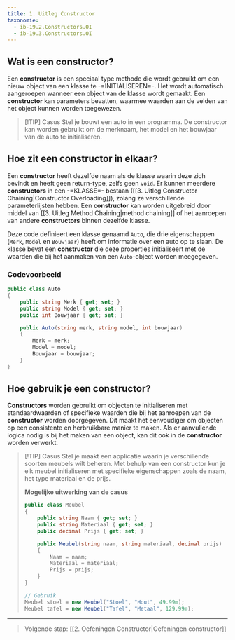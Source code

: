 ```yaml
---
title: 1. Uitleg Constructor
taxonomie:
  - ib-19.2.Constructors.OI
  - ib-19.3.Constructors.OI
---
```


## Wat is een constructor?
Een **constructor** is een speciaal type methode die wordt gebruikt om een nieuw object van een klasse te -=INITIALISEREN=-. Het wordt automatisch aangeroepen wanneer een object van de klasse wordt gemaakt. Een **constructor** kan parameters bevatten, waarmee waarden aan de velden van het object kunnen worden toegewezen.

> [!TIP] Casus
> Stel je bouwt een auto in een programma. De constructor kan worden gebruikt om de merknaam, het model en het bouwjaar van de auto te initialiseren.

## Hoe zit een constructor in elkaar?
Een **constructor** heeft dezelfde naam als de klasse waarin deze zich bevindt en heeft geen return-type, zelfs geen `void`. Er kunnen meerdere **constructors** in een -=KLASSE=- bestaan ([[3. Uitleg Constructor Chaining|Constructor Overloading]]), zolang ze verschillende parameterlijsten hebben. Een **constructor** kan worden uitgebreid door middel van [[3. Uitleg Method Chaining|method chaining]] of het aanroepen van andere **constructors** binnen dezelfde klasse.

Deze code definieert een klasse genaamd `Auto`, die drie eigenschappen (`Merk`, `Model` en `Bouwjaar`) heeft om informatie over een auto op te slaan. De klasse bevat een **constructor** die deze properties initialiseert met de waarden die bij het aanmaken van een `Auto`-object worden meegegeven.

### Codevoorbeeld
```csharp
public class Auto
{
    public string Merk { get; set; }
    public string Model { get; set; }
    public int Bouwjaar { get; set; }

    public Auto(string merk, string model, int bouwjaar)
    {
        Merk = merk;
        Model = model;
        Bouwjaar = bouwjaar;
    }
}
```

## Hoe gebruik je een constructor?
**Constructors** worden gebruikt om objecten te initialiseren met standaardwaarden of specifieke waarden die bij het aanroepen van de **constructor** worden doorgegeven. Dit maakt het eenvoudiger om objecten op een consistente en herbruikbare manier te maken. Als er aanvullende logica nodig is bij het maken van een object, kan dit ook in de **constructor** worden verwerkt.

> [!TIP] Casus
> Stel je maakt een applicatie waarin je verschillende soorten meubels wilt beheren. Met behulp van een constructor kun je elk meubel initialiseren met specifieke eigenschappen zoals de naam, het type materiaal en de prijs.
> 
> **Mogelijke uitwerking van de casus**
> ```csharp
> public class Meubel
> {
>     public string Naam { get; set; }
>     public string Materiaal { get; set; }
>     public decimal Prijs { get; set; }
> 
>     public Meubel(string naam, string materiaal, decimal prijs)
>     {
>         Naam = naam;
>         Materiaal = materiaal;
>         Prijs = prijs;
>     }
> }
> 
> // Gebruik
> Meubel stoel = new Meubel("Stoel", "Hout", 49.99m);
> Meubel tafel = new Meubel("Tafel", "Metaal", 129.99m);
> ```

---

> Volgende stap: [[2. Oefeningen Constructor|Oefeningen constructor]]